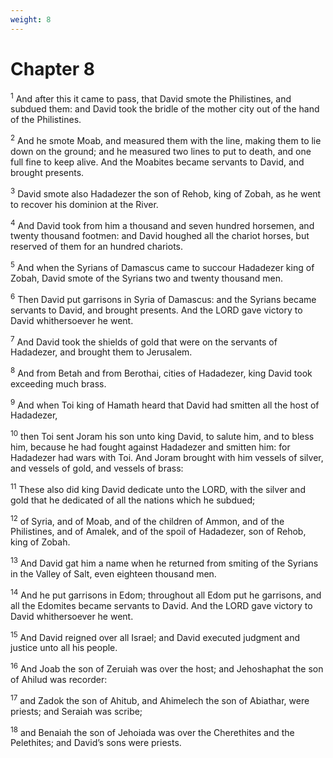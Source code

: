 ```yaml
---
weight: 8
---
```


# Chapter 8

<sup>1</sup> And after this it came to pass, that David smote the Philistines, and subdued them: and David took the bridle of the mother city out of the hand of the Philistines. 

<sup>2</sup> And he smote Moab, and measured them with the line, making them to lie down on the ground; and he measured two lines to put to death, and one full fine to keep alive. And the Moabites became servants to David, and brought presents. 

<sup>3</sup> David smote also Hadadezer the son of Rehob, king of Zobah, as he went to recover his dominion at the River. 

<sup>4</sup> And David took from him a thousand and seven hundred horsemen, and twenty thousand footmen: and David houghed all the chariot horses, but reserved of them for an hundred chariots. 

<sup>5</sup> And when the Syrians of Damascus came to succour Hadadezer king of Zobah, David smote of the Syrians two and twenty thousand men. 

<sup>6</sup> Then David put garrisons in Syria of Damascus: and the Syrians became servants to David, and brought presents. And the LORD gave victory to David whithersoever he went. 

<sup>7</sup> And David took the shields of gold that were on the servants of Hadadezer, and brought them to Jerusalem. 

<sup>8</sup> And from Betah and from Berothai, cities of Hadadezer, king David took exceeding much brass. 

<sup>9</sup> And when Toi king of Hamath heard that David had smitten all the host of Hadadezer, 

<sup>10</sup> then Toi sent Joram his son unto king David, to salute him, and to bless him, because he had fought against Hadadezer and smitten him: for Hadadezer had wars with Toi. And Joram brought with him vessels of silver, and vessels of gold, and vessels of brass: 

<sup>11</sup> These also did king David dedicate unto the LORD, with the silver and gold that he dedicated of all the nations which he subdued; 

<sup>12</sup> of Syria, and of Moab, and of the children of Ammon, and of the Philistines, and of Amalek, and of the spoil of Hadadezer, son of Rehob, king of Zobah. 

<sup>13</sup> And David gat him a name when he returned from smiting of the Syrians in the Valley of Salt, even eighteen thousand men. 

<sup>14</sup> And he put garrisons in Edom; throughout all Edom put he garrisons, and all the Edomites became servants to David. And the LORD gave victory to David whithersoever he went. 

<sup>15</sup> And David reigned over all Israel; and David executed judgment and justice unto all his people. 

<sup>16</sup> And Joab the son of Zeruiah was over the host; and Jehoshaphat the son of Ahilud was recorder: 

<sup>17</sup> and Zadok the son of Ahitub, and Ahimelech the son of Abiathar, were priests; and Seraiah was scribe; 

<sup>18</sup> and Benaiah the son of Jehoiada was over the Cherethites and the Pelethites; and David’s sons were priests. 


